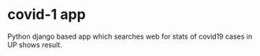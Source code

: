 # covid-1 app
Python django based app which searches web for stats of covid19 cases in UP shows result.
